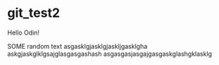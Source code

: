 # git_test2

Hello Odin!

SOME random text asgasklgjasklgjaskljgasklgha
askgjaskglklgsajglasgasgashash
asgasgasjasgajgasgaskglashgklasklg